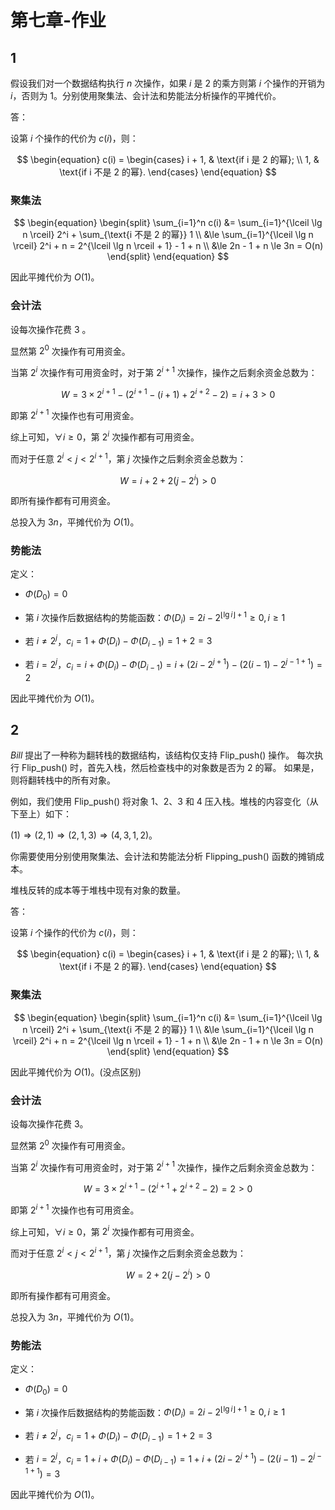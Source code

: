 # 第七章-作业

## 1

假设我们对一个数据结构执行 $n$ 次操作，如果 $i$ 是 $2$ 的乘方则第 $i$ 个操作的开销为 $i$，否则为 $1$。分别使用聚集法、会计法和势能法分析操作的平摊代价。



答：

设第 $i$ 个操作的代价为 $c(i)$，则：

$$
\begin{equation}
c(i) = \begin{cases}
i + 1, & \text{if i 是 2 的幂}; \\
1, & \text{if i 不是 2 的幂}.
\end{cases}
\end{equation}
$$

### 聚集法

$$
\begin{equation} \begin{split}
\sum_{i=1}^n c(i) &= \sum_{i=1}^{\lceil \lg n \rceil} 2^i + \sum_{\text{i 不是 2 的幂}} 1 \\
&\le \sum_{i=1}^{\lceil \lg n \rceil} 2^i + n = 2^{\lceil \lg n \rceil + 1} - 1 + n \\
&\le 2n - 1 + n \le 3n = O(n)
\end{split} \end{equation}
$$

因此平摊代价为 $O(1)$。

### 会计法

设每次操作花费 $3$ 。

显然第 $2^0$ 次操作有可用资金。

当第 $2^i$ 次操作有可用资金时，对于第  $2^{i+1}$  次操作，操作之后剩余资金总数为：

$$
W = 3 \times 2^{i+1} - (2^{i+1} - (i+1) + 2^{i+2} - 2) = i + 3 > 0
$$

即第 $2^{i+1}$ 次操作也有可用资金。

综上可知，$\forall i \ge 0$，第 $2^i$ 次操作都有可用资金。

而对于任意 $2^i < j < 2^{i+1}$，第 $j$ 次操作之后剩余资金总数为：

$$
W = i + 2 + 2(j - 2^i) > 0
$$

即所有操作都有可用资金。

总投入为 $3n$，平摊代价为 $O(1)$。

### 势能法

定义：

- $\Phi(D_0) = 0$
- 第 $i$ 次操作后数据结构的势能函数：$\Phi(D_i) = 2i - 2^{\lfloor \lg i \rfloor + 1} \ge 0, \, i \ge 1$



- 若 $i \ne 2^j$，$c_i = 1 + \Phi(D_i) - \Phi(D_{i-1}) = 1 + 2 = 3$
- 若 $i = 2^j$，$c_i = i + \Phi(D_i) - \Phi(D_{i-1}) = i + (2i - 2^{j+1}) - (2(i-1) - 2^{j-1 + 1}) = 2$

因此平摊代价为 $O(1)$。

## 2

*Bill* 提出了一种称为翻转栈的数据结构，该结构仅支持 Flip_push() 操作。 每次执行 Flip_push() 时，首先入栈，然后检查栈中的对象数是否为 $2$ 的幂。 如果是，则将翻转栈中的所有对象。 

例如，我们使用 Flip_push() 将对象 $1$、$2$、$3$ 和 $4$ 压入栈。堆栈的内容变化（从下至上）如下：

$(1)⇒(2,1)⇒(2,1,3)⇒(4,3,1,2)$。

你需要使用分别使用聚集法、会计法和势能法分析 Flipping_push() 函数的摊销成本。 

堆栈反转的成本等于堆栈中现有对象的数量。



答：

设第 $i$ 个操作的代价为 $c(i)$，则：

$$
\begin{equation}
c(i) = \begin{cases}
i + 1, & \text{if i 是 2 的幂}; \\
1, & \text{if i 不是 2 的幂}.
\end{cases}
\end{equation}
$$

### 聚集法

$$
\begin{equation} \begin{split}
\sum_{i=1}^n c(i) &= \sum_{i=1}^{\lceil \lg n \rceil} 2^i + \sum_{\text{i 不是 2 的幂}} 1 \\
&\le \sum_{i=1}^{\lceil \lg n \rceil} 2^i + n = 2^{\lceil \lg n \rceil + 1} - 1 + n \\
&\le 2n - 1 + n \le 3n = O(n)
\end{split} \end{equation}
$$

因此平摊代价为 $O(1)$。(没点区别)

### 会计法

设每次操作花费 $3$。

显然第 $2^0$ 次操作有可用资金。

当第 $2^i$ 次操作有可用资金时，对于第  $2^{i+1}$  次操作，操作之后剩余资金总数为：

$$
W = 3 \times 2^{i+1} - (2^{i+1} + 2^{i+2} - 2) = 2 > 0
$$

即第 $2^{i+1}$ 次操作也有可用资金。

综上可知，$\forall i \ge 0$，第 $2^i$ 次操作都有可用资金。

而对于任意 $2^i < j < 2^{i+1}$，第 $j$ 次操作之后剩余资金总数为：

$$
W = 2 + 2(j - 2^i) > 0
$$

即所有操作都有可用资金。

总投入为 $3n$，平摊代价为 $O(1)$。

### 势能法

定义：

- $\Phi(D_0) = 0$
- 第 $i$ 次操作后数据结构的势能函数：$\Phi(D_i) = 2i - 2^{\lfloor \lg i \rfloor + 1} \ge 0, \, i \ge 1$



- 若 $i \ne 2^j$，$c_i = 1 + \Phi(D_i) - \Phi(D_{i-1}) = 1 + 2 = 3$
- 若 $i = 2^j$，$c_i = 1 + i + \Phi(D_i) - \Phi(D_{i-1}) = 1 + i + (2i - 2^{j+1}) - (2(i-1) - 2^{j-1 + 1}) = 3$

因此平摊代价为 $O(1)$。

